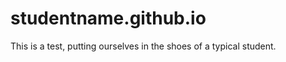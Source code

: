 studentname.github.io
=====================

This is a test, putting ourselves in the shoes of a typical student.
